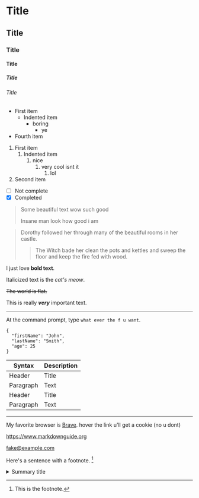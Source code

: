 # Title

## Title

### Title

#### Title

##### Title

###### Title

- First item
  - Indented item
    - boring
      - ye
- Fourth item

1. First item
   1. Indented item
      1. nice
         1. very cool isnt it
            1. lol
2. Second item

- [ ] Not complete
- [x] Completed

> Some beautiful text wow such good
>
> Insane man look how good i am

> Dorothy followed her through many of the beautiful rooms in her castle.
>
> > The Witch bade her clean the pots and kettles and sweep the floor and keep the fire fed with wood.

I just love **bold text**.

Italicized text is the _cat's meow_.

~~The world is flat.~~

This is really **_very_** important text.

---

At the command prompt, type `what ever the f u want`.

```
{
  "firstName": "John",
  "lastName": "Smith",
  "age": 25
}
```

| Syntax    | Description |
| --------- | ----------- |
| Header    | Title       |
| Paragraph | Text        |
| Header    | Title       |
| Paragraph | Text        |

---

My favorite browser is [Brave](https://brave.com 'The best browser for privacy'). hover the link u'll get a cookie (no u dont)

<https://www.markdownguide.org>

<fake@example.com>

Here's a sentence with a footnote. [^1]

[^1]: This is the footnote.

<details>
  <summary>Summary title</summary>
  <div>Hidden description</div>
</details>
